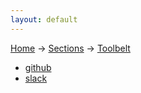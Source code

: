```yaml
---
layout: default
---
```

[Home](/wikify/) &#8594; [Sections](/wikify/example) &#8594; [Toolbelt](/wikify/example/Toolbelt)
  - [github](/wikify/docs/example/Toolbelt/github)
  - [slack](/wikify/docs/example/Toolbelt/slack)

